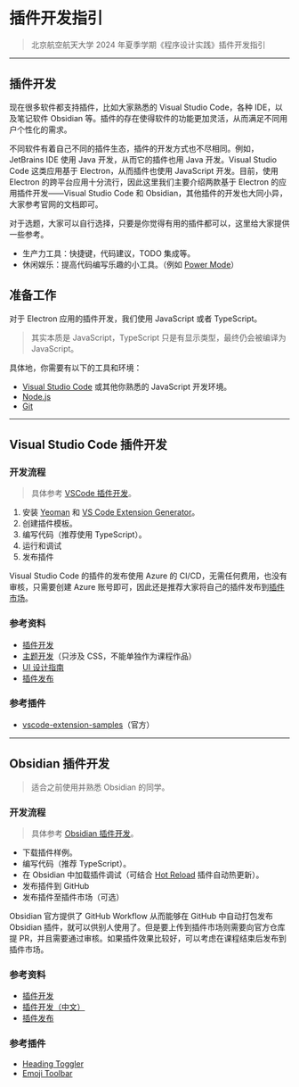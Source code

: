 # 插件开发指引

> 北京航空航天大学 2024 年夏季学期《程序设计实践》插件开发指引

---

## 插件开发

现在很多软件都支持插件，比如大家熟悉的 Visual Studio Code，各种 IDE，以及笔记软件 Obsidian 等。插件的存在使得软件的功能更加灵活，从而满足不同用户个性化的需求。

不同软件有着自己不同的插件生态，插件的开发方式也不尽相同。例如，JetBrains IDE 使用 Java 开发，从而它的插件也用 Java 开发。Visual Studio Code 这类应用基于 Electron，从而插件也使用 JavaScript 开发。目前，使用 Electron 的跨平台应用十分流行，因此这里我们主要介绍两款基于 Electron 的应用插件开发——Visual Studio Code 和 Obsidian，其他插件的开发也大同小异，大家参考官网的文档即可。

对于选题，大家可以自行选择，只要是你觉得有用的插件都可以，这里给大家提供一些参考。

- 生产力工具：快捷键，代码建议，TODO 集成等。
- 休闲娱乐：提高代码编写乐趣的小工具。（例如 [Power Mode](https://github.com/hoovercj/vscode-power-mode)）

## 准备工作

对于 Electron 应用的插件开发，我们使用 JavaScript 或者 TypeScript。

> 其实本质是 JavaScript，TypeScript 只是有显示类型，最终仍会被编译为 JavaScript。

具体地，你需要有以下的工具和环境：

- [Visual Studio Code](https://code.visualstudio.com/) 或其他你熟悉的 JavaScript 开发环境。
- [Node.js](https://nodejs.org/en)
- [Git](https://git-scm.com/)

---

## Visual Studio Code 插件开发

### 开发流程

> 具体参考 [VSCode 插件开发][1]。

1. 安装 [Yeoman](https://yeoman.io/) 和 [VS Code Extension Generator](https://www.npmjs.com/package/generator-code)。
2. 创建插件模板。
3. 编写代码（推荐使用 TypeScript）。
4. 运行和调试
5. 发布插件

Visual Studio Code 的插件的发布使用 Azure 的 CI/CD，无需任何费用，也没有审核，只需要创建 Azure 账号即可，因此还是推荐大家将自己的插件发布到[插件市场](https://marketplace.visualstudio.com/)。

### 参考资料

- [插件开发][1]
- [主题开发][2]（只涉及 CSS，不能单独作为课程作品）
- [UI 设计指南][3]
- [插件发布][4]

### 参考插件

- [vscode-extension-samples](https://github.com/microsoft/vscode-extension-samples)（官方）

----

## Obsidian 插件开发

> 适合之前使用并熟悉 Obsidian 的同学。

### 开发流程

> 具体参考 [Obsidian 插件开发][5]。

- 下载插件样例。
- 编写代码（推荐 TypeScript）。
- 在 Obsidian 中加载插件调试（可结合 [Hot Reload](https://github.com/pjeby/hot-reload) 插件自动热更新）。
- 发布插件到 GitHub
- 发布插件至插件市场（可选）

Obsidian 官方提供了 GitHub Workflow 从而能够在 GitHub 中自动打包发布 Obsidian 插件，就可以供别人使用了。但是要上传到插件市场则需要向官方仓库提 PR，并且需要通过审核。如果插件效果比较好，可以考虑在课程结束后发布到插件市场。

### 参考资料

- [插件开发][5]
- [插件开发（中文）][7]
- [插件发布][6]

### 参考插件

- [Heading Toggler](https://github.com/Lord-Turmoil/heading-toggler-obsidian)
- [Emoji Toolbar](https://github.com/oliveryh/obsidian-emoji-toolbar)



[1]: https://code.visualstudio.com/api/get-started/your-first-extension	"VSCode extension example"
[2]: https://code.visualstudio.com/api/extension-guides/color-theme	"VSCode color theme"
[3]: https://code.visualstudio.com/api/ux-guidelines/overview	"VSCode UX guidelines"
[4]: https://code.visualstudio.com/api/working-with-extensions/publishing-extension	"VSCode extension publishing"
[5]: https://docs.obsidian.md/Plugins/Getting+started/Build+a+plugin	"Obsidian plugin example"
[6]: https://docs.obsidian.md/Plugins/Releasing/Release+your+plugin+with+GitHub+Actions	"Obsidian plugin publishing"
[7]: https://luhaifeng666.github.io/obsidian-plugin-docs-zh/zh2.0/getting-started/create-your-first-plugin.html	"Obsidian plugin example (zh-cn)"





